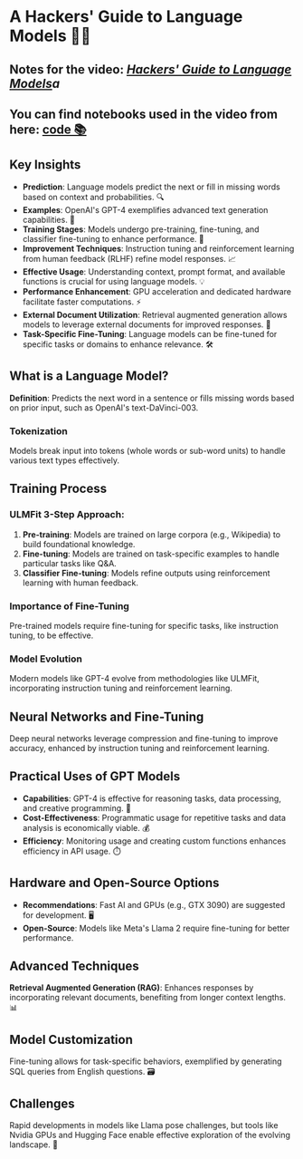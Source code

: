 <!DOCTYPE html>
<html lang="en">
<head>
    <meta charset="UTF-8">
    <meta name="viewport" content="width=device-width, initial-scale=1.0">
</head>

<body>

<h1>A Hackers' Guide to Language Models 🧑‍💻</h1>
<h2>Notes for the video: <em> <a href="https://github.com/fastai/lm-hackers](https://www.youtube.com/watch?v=jkrNMKz9pWU"</a> Hackers' Guide to Language Models</a>a</em></h2>
<h2>You can find notebooks used in the video from here: <a href="https://github.com/fastai/lm-hackers">code 📚</a></h2>

<h2>Key Insights</h2>
<ul>
    <li><strong>Prediction</strong>: Language models predict the next or fill in missing words based on context and probabilities. 🔍</li>
    <li><strong>Examples</strong>: OpenAI's GPT-4 exemplifies advanced text generation capabilities. 🌟</li>
    <li><strong>Training Stages</strong>: Models undergo pre-training, fine-tuning, and classifier fine-tuning to enhance performance. 🔄</li>
    <li><strong>Improvement Techniques</strong>: Instruction tuning and reinforcement learning from human feedback (RLHF) refine model responses. 📈</li>
    <li><strong>Effective Usage</strong>: Understanding context, prompt format, and available functions is crucial for using language models. 💡</li>
    <li><strong>Performance Enhancement</strong>: GPU acceleration and dedicated hardware facilitate faster computations. ⚡</li>
    <li><strong>External Document Utilization</strong>: Retrieval augmented generation allows models to leverage external documents for improved responses. 📄</li>
    <li><strong>Task-Specific Fine-Tuning</strong>: Language models can be fine-tuned for specific tasks or domains to enhance relevance. 🛠️</li>
</ul>

<h2>What is a Language Model?</h2>
<p><strong>Definition</strong>: Predicts the next word in a sentence or fills missing words based on prior input, such as OpenAI's text-DaVinci-003.</p>

<h3>Tokenization</h3>
<p>Models break input into tokens (whole words or sub-word units) to handle various text types effectively.</p>

<h2>Training Process</h2>
<h3>ULMFit 3-Step Approach:</h3>
<ol>
    <li><strong>Pre-training</strong>: Models are trained on large corpora (e.g., Wikipedia) to build foundational knowledge.</li>
    <li><strong>Fine-tuning</strong>: Models are trained on task-specific examples to handle particular tasks like Q&A.</li>
    <li><strong>Classifier Fine-tuning</strong>: Models refine outputs using reinforcement learning with human feedback.</li>
</ol>

<h3>Importance of Fine-Tuning</h3>
<p>Pre-trained models require fine-tuning for specific tasks, like instruction tuning, to be effective.</p>

<h3>Model Evolution</h3>
<p>Modern models like GPT-4 evolve from methodologies like ULMFit, incorporating instruction tuning and reinforcement learning.</p>

<h2>Neural Networks and Fine-Tuning</h2>
<p>Deep neural networks leverage compression and fine-tuning to improve accuracy, enhanced by instruction tuning and reinforcement learning.</p>

<h2>Practical Uses of GPT Models</h2>
<ul>
    <li><strong>Capabilities</strong>: GPT-4 is effective for reasoning tasks, data processing, and creative programming. 🔧</li>
    <li><strong>Cost-Effectiveness</strong>: Programmatic usage for repetitive tasks and data analysis is economically viable. 💰</li>
    <li><strong>Efficiency</strong>: Monitoring usage and creating custom functions enhances efficiency in API usage. ⏱️</li>
</ul>

<h2>Hardware and Open-Source Options</h2>
<ul>
    <li><strong>Recommendations</strong>: Fast AI and GPUs (e.g., GTX 3090) are suggested for development. 🖥️</li>
    <li><strong>Open-Source</strong>: Models like Meta's Llama 2 require fine-tuning for better performance.</li>
</ul>

<h2>Advanced Techniques</h2>
<p><strong>Retrieval Augmented Generation (RAG)</strong>: Enhances responses by incorporating relevant documents, benefiting from longer context lengths. 📊</p>

<h2>Model Customization</h2>
<p>Fine-tuning allows for task-specific behaviors, exemplified by generating SQL queries from English questions. 🗃️</p>

<h2>Challenges</h2>
<p>Rapid developments in models like Llama pose challenges, but tools like Nvidia GPUs and Hugging Face enable effective exploration of the evolving landscape. 🚀</p>

</body>
</html>
